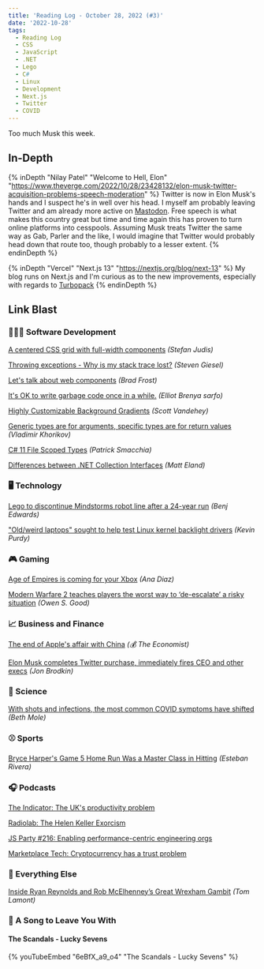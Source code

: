 ```yaml
---
title: 'Reading Log - October 28, 2022 (#3)'
date: '2022-10-28'
tags:
  - Reading Log
  - CSS
  - JavaScript
  - .NET
  - Lego
  - C#
  - Linux
  - Development
  - Next.js
  - Twitter
  - COVID
---
```


Too much Musk this week.
<!-- excerpt -->

## In-Depth

{% inDepth "Nilay Patel" "Welcome to Hell, Elon" "https://www.theverge.com/2022/10/28/23428132/elon-musk-twitter-acquisition-problems-speech-moderation" %}
    Twitter is now in Elon Musk's hands and I suspect he's in well over his head. I myself am probably leaving Twitter and am already more active on [Mastodon](https://mastodon.social/@kpwags). Free speech is what makes this country great but time and time again this has proven to turn online platforms into cesspools. Assuming Musk treats Twitter the same way as Gab, Parler and the like, I would imagine that Twitter would probably head down that route too, though probably to a lesser extent.
{% endinDepth %}

{% inDepth "Vercel" "Next.js 13" "https://nextjs.org/blog/next-13" %}
    My blog runs on Next.js and I'm curious as to the new improvements, especially with regards to [Turbopack](https://nextjs.org/blog/next-13#introducing-turbopack-alpha)
{% endinDepth %}

## Link Blast

### 👨🏼‍💻 Software Development

[A centered CSS grid with full-width components](https://www.stefanjudis.com/snippets/a-centered-css-grid-with-full-width-components/) *(Stefan Judis)*

[Throwing exceptions - Why is my stack trace lost?](https://steven-giesel.com/blogPost/bc82fda9-eb47-47bd-850b-9d115a59a571) *(Steven Giesel)*

[Let's talk about web components](https://bradfrost.com/blog/post/lets-talk-about-web-components/) *(Brad Frost)*

[It's OK to write garbage code once in a while.](https://dev.to/elliot_brenyasarfo_18749/its-ok-to-write-garbage-code-once-in-a-while-3bjp) *(Elliot Brenya sarfo)*

[Highly Customizable Background Gradients](https://cloudfour.com/thinks/highly-customizable-background-gradients/) *(Scott Vandehey)*

[Generic types are for arguments, specific types are for return values](https://enterprisecraftsmanship.com/posts/generic-types-arguments-specific-types-return-values/) *(Vladimir Khorikov)*

[C# 11 File Scoped Types](https://blog.ndepend.com/c-11-file-scoped-types/) *(Patrick Smacchia)*

[Differences between .NET Collection Interfaces](https://dev.to/integerman/differences-between-net-collection-interfaces-g3i) *(Matt Eland)*

### 🖥 Technology

[Lego to discontinue Mindstorms robot line after a 24-year run](https://arstechnica.com/gadgets/2022/10/lego-to-discontinue-mindstorms-robot-line-after-a-24-year-run/) *(Benj Edwards)*

["Old/weird laptops" sought to help test Linux kernel backlight drivers](https://arstechnica.com/gadgets/2022/10/linux-kernel-needs-your-help-testing-backlight-drivers-on-old-weird-laptops/) *(Kevin Purdy)*

### 🎮 Gaming

[Age of Empires is coming for your Xbox](https://www.polygon.com/23423466/age-of-empires-definitive-edition-xbox-console-release-date) *(Ana Diaz)*

[Modern Warfare 2 teaches players the worst way to ‘de-escalate’ a risky situation](https://www.polygon.com/23423009/call-of-duty-modern-warfare-2-de-escalation-trailer-park-press-f) *(Owen S. Good)*

### 📈 Business and Finance

[The end of Apple's affair with China](https://www.economist.com/business/2022/10/24/the-end-of-apples-affair-with-china) *(💰 The Economist)*

[Elon Musk completes Twitter purchase, immediately fires CEO and other execs](https://arstechnica.com/tech-policy/2022/10/elon-musk-completes-twitter-purchase-immediately-fires-ceo-and-other-execs/) *(Jon Brodkin)*

### 🔬 Science

[With shots and infections, the most common COVID symptoms have shifted](https://arstechnica.com/science/2022/10/top-covid-symptoms-shift-from-fever-cough-to-sore-throat-stuffy-nose/) *(Beth Mole)*

### ⚾ Sports

[Bryce Harper's Game 5 Home Run Was a Master Class in Hitting](https://blogs.fangraphs.com/bryce-harpers-game-5-home-run-was-a-master-class-in-hitting/) *(Esteban Rivera)*

### 🎧 Podcasts

[The Indicator: The UK's productivity problem](https://www.npr.org/2022/10/20/1130379581/the-uks-productivity-problem)

[Radiolab: The Helen Keller Exorcism](https://radiolab.org/episodes/helen-keller-exorcism)

[JS Party #216: Enabling performance-centric engineering orgs](https://changelog.com/jsparty/216)

[Marketplace Tech: Cryptocurrency has a trust problem](https://www.marketplace.org/shows/marketplace-tech/cryptocurrency-has-a-trust-problem/)

### 🎒 Everything Else

[Inside Ryan Reynolds and Rob McElhenney’s Great Wrexham Gambit](https://www.gq.com/story/wrexham-fc-ryan-reynolds-rob-mcelhenney) *(Tom Lamont)*

### 🎵 A Song to Leave You With

#### The Scandals - Lucky Sevens

{% youTubeEmbed "6eBfX_a9_o4" "The Scandals - Lucky Sevens" %}
